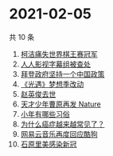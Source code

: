 # 2021-02-05

共 10 条

<!-- BEGIN -->
<!-- 最后更新时间 Fri Feb 05 2021 07:22:17 GMT+0800 (CST) -->
1. [柯洁痛失世界棋王赛冠军](https://www.zhihu.com/search?q=柯洁)
1. [人人影视字幕组被查处](https://www.zhihu.com/search?q=人人影视字幕组)
1. [拜登政府坚持一个中国政策](https://www.zhihu.com/search?q=拜登政府)
1. [《光遇》梦想季改动](https://www.zhihu.com/search?q=光遇)
1. [赵英俊去世](https://www.zhihu.com/search?q=赵英俊去世)
1. [天才少年曹原再发 Nature](https://www.zhihu.com/search?q=曹原)
1. [小年有哪些习俗](https://www.zhihu.com/search?q=小年)
1. [为什么癌症越来越常见了？](https://www.zhihu.com/search?q=癌症)
1. [网易云音乐再度回应酷狗](https://www.zhihu.com/search?q=网易云酷狗)
1. [石原里美感染新冠](https://www.zhihu.com/search?q=石原里美新冠)
<!-- END -->
